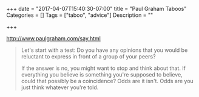 +++
date = "2017-04-07T15:40:30-07:00"
title = "Paul Graham Taboos"
Categories = []
Tags = ["taboo", "advice"]
Description = ""

+++

http://www.paulgraham.com/say.html

>Let's start with a test: Do you have any opinions that you would be reluctant
>to express in front of a group of your peers?
>
>If the answer is no, you might want to stop and think about that. If everything
>you believe is something you're supposed to believe, could that possibly be a
>coincidence? Odds are it isn't. Odds are you just think whatever you're told.

